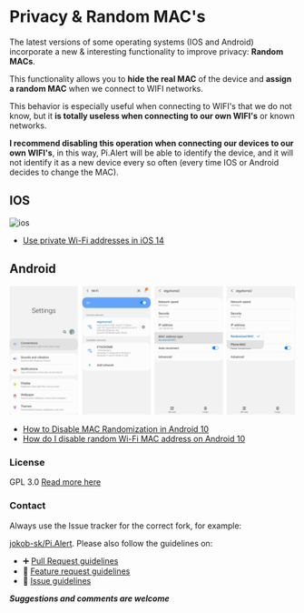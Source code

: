 # Privacy & Random MAC's
<!--- --------------------------------------------------------------------- --->

The latest versions of some operating systems (IOS and Android) incorporate a
new & interesting functionality to improve privacy: **Random MACs**.

This functionality allows you to **hide the real MAC** of the device and
**assign a random MAC** when we connect to WIFI networks.

This behavior is especially useful when connecting to WIFI's that we do not
know, but it **is totally useless when connecting to our own WIFI's** or known
networks.

**I recommend disabling this operation when connecting our devices to our own
WIFI's**, in this way, Pi.Alert will be able to identify the device, and it
will not identify it as a new device every so often (every time IOS or Android
decides to change the MAC).

## IOS
![ios][ios]

  - [Use private Wi-Fi addresses in iOS 14](https://support.apple.com/en-us/HT211227)

## Android
![Android][Android]

  - [How to Disable MAC Randomization in Android 10](https://support.boingo.com/s/article/How-to-Disable-MAC-Randomization-in-Android-10-Android-Q)
  - [How do I disable random Wi-Fi MAC address on Android 10](https://support.plume.com/hc/en-gb/articles/360052070714-How-do-I-disable-random-Wi-Fi-MAC-address-on-Android-10-)
  

### License
  GPL 3.0
  [Read more here](../LICENSE.txt)

### Contact
  Always use the Issue tracker for the correct fork, for example: 
  
  [jokob-sk/Pi.Alert](https://github.com/jokob-sk/Pi.Alert/issues). Please also follow the guidelines on:

  - ➕ [Pull Request guidelines](https://github.com/jokob-sk/Pi.Alert/tree/main/docs#-pull-requests-prs) 
  - 🙏 [Feature request guidelines](https://github.com/jokob-sk/Pi.Alert/tree/main/docs#-feature-requests) 
  - 🐛 [Issue guidelines](https://github.com/jokob-sk/Pi.Alert/tree/main/docs#-submitting-an-issue-or-bug)

  
  ***Suggestions and comments are welcome***


<!--- --------------------------------------------------------------------- --->
[ios]: https://9to5mac.com/wp-content/uploads/sites/6/2020/08/how-to-use-private-wifi-mac-address-iphone-ipad.png?resize=2048,1009 "ios"
[Android]: ./img/android_random_mac.jpg "Android"

